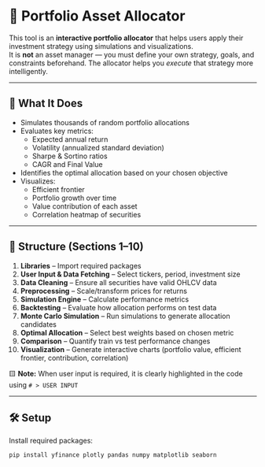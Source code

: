 # 🧮 Portfolio Asset Allocator

This tool is an **interactive portfolio allocator** that helps users apply their investment strategy using simulations and visualizations.  
It is **not** an asset manager — you must define your own strategy, goals, and constraints beforehand. The allocator helps you *execute* that strategy more intelligently.

---

## 🚀 What It Does

- Simulates thousands of random portfolio allocations
- Evaluates key metrics:
  - Expected annual return
  - Volatility (annualized standard deviation)
  - Sharpe & Sortino ratios
  - CAGR and Final Value
- Identifies the optimal allocation based on your chosen objective
- Visualizes:
  - Efficient frontier
  - Portfolio growth over time
  - Value contribution of each asset
  - Correlation heatmap of securities

---

## 📁 Structure (Sections 1–10)

1. **Libraries** – Import required packages  
2. **User Input & Data Fetching** – Select tickers, period, investment size  
3. **Data Cleaning** – Ensure all securities have valid OHLCV data  
4. **Preprocessing** – Scale/transform prices for returns  
5. **Simulation Engine** – Calculate performance metrics  
6. **Backtesting** – Evaluate how allocation performs on test data  
7. **Monte Carlo Simulation** – Run simulations to generate allocation candidates  
8. **Optimal Allocation** – Select best weights based on chosen metric  
9. **Comparison** – Quantify train vs test performance changes  
10. **Visualization** – Generate interactive charts (portfolio value, efficient frontier, contribution, correlation)

🟨 **Note:** When user input is required, it is clearly highlighted in the code using `# > USER INPUT`

---

## 🛠️ Setup

Install required packages:

```bash
pip install yfinance plotly pandas numpy matplotlib seaborn
